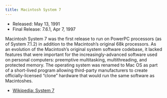 ```yaml
---
title: Macintosh System 7
---
```


- Released: May 13, 1991
- Final Release: 7.6.1, Apr 7, 1997

Macintosh System 7 was the first release to run on PowerPC processors (as of System 7.1.2) in addition to the Macintosh’s original 68k processors. As an evolution of the Macintosh’s original system software codebase, it lacked features that were important for the increasingly-advanced software used on personal computers: preemptive multitasking, multithreading, and protected memory. The operating system was renamed to Mac OS as part of a short-lived program allowing third-party manufacturers to create officially-licensed “clone” hardware that would run the same software as Macintoshes.

- [Wikipedia: System 7](https://en.wikipedia.org/wiki/System_7)
